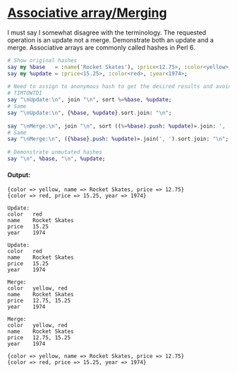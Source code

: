 [1]: https://rosettacode.org/wiki/Associative_array/Merging

# [Associative array/Merging][1]

I must say I somewhat disagree with the terminology. The requested operation is an update not a merge. Demonstrate both an update and a merge. Associative arrays are commonly called hashes in Perl 6.

```raku
# Show original hashes
say my %base   = :name('Rocket Skates'), :price<12.75>, :color<yellow>;
say my %update = :price<15.25>, :color<red>, :year<1974>;
 
# Need to assign to anonymous hash to get the desired results and avoid mutating
# TIMTOWTDI
say "\nUpdate:\n", join "\n", sort %=%base, %update;
# Same
say "\nUpdate:\n", {%base, %update}.sort.join: "\n";
 
say "\nMerge:\n", join "\n", sort ((%=%base).push: %update)».join: ', ';
# Same
say "\nMerge:\n", ({%base}.push: %update)».join(', ').sort.join: "\n";
 
# Demonstrate unmutated hashes
say "\n", %base, "\n", %update;
```

#### Output:
```
{color => yellow, name => Rocket Skates, price => 12.75}
{color => red, price => 15.25, year => 1974}

Update:
color   red
name    Rocket Skates
price   15.25
year    1974

Update:
color   red
name    Rocket Skates
price   15.25
year    1974

Merge:
color   yellow, red
name    Rocket Skates
price   12.75, 15.25
year    1974

Merge:
color   yellow, red
name    Rocket Skates
price   12.75, 15.25
year    1974

{color => yellow, name => Rocket Skates, price => 12.75}
{color => red, price => 15.25, year => 1974}
```
